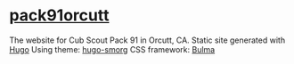 # [pack91orcutt](http://pack91orcutt.org/)

The website for Cub Scout Pack 91 in Orcutt, CA.
Static site generated with [Hugo](https://gohugo.io/)
Using theme: [hugo-smorg](https://github.com/solutionroute/hugo-smorg)
CSS framework: [Bulma](bulma.io)
